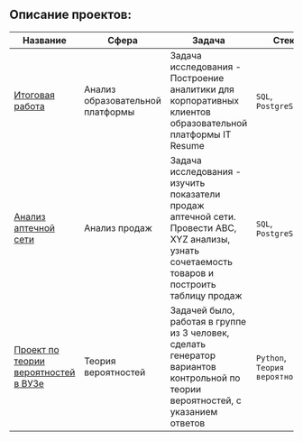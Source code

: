 
## Описание проектов:
|Название   	|Сфера   	| Задача   	|Стек   	|
|---	|---	|---	|---	|
|[Итоговая работа](https://github.com/Flaysar/Analyst_pet_projects/tree/main/IT_Resume_analysis) | Анализ образовательной платформы | Задача исследования - Построение аналитики для корпоративных клиентов образовательной платформы IT Resume | `SQL`, `PostgreSQL`|
|[Анализ аптечной сети](https://github.com/Flaysar/Analyst_pet_projects/tree/main/Analysis%20of%20pharmacy%20network) | Анализ продаж | Задача исследования - изучить показатели продаж аптечной сети. Провести ABC, XYZ анализы, узнать сочетаемость товаров и построить таблицу продаж | `SQL`, `PostgreSQL`|
|[Проект по теории вероятностей в ВУЗе](https://github.com/Flaysar/Theory-of-probability-project) | Теория вероятностей| Задачей было, работая в группе из 3 человек, сделать генератор вариантов контрольной по теории вероятностей, с указанием ответов | `Python`, `Теория вероятностей`|
